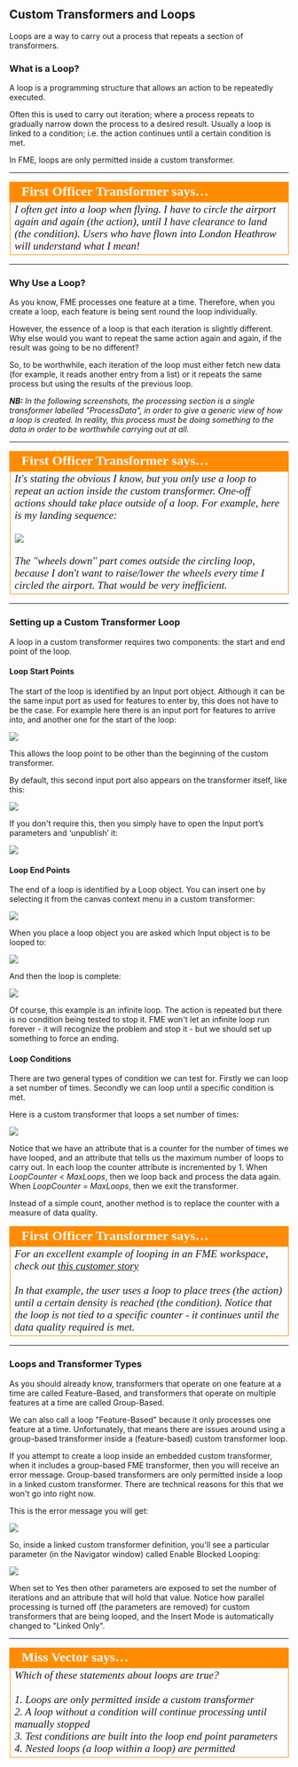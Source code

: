 ## Custom Transformers and Loops ##

Loops are a way to carry out a process that repeats a section of transformers.

### What is a Loop? ###

A loop is a programming structure that allows an action to be repeatedly executed.

Often this is used to carry out iteration; where a process repeats to gradually narrow down the process to a desired result. Usually a loop is linked to a condition; i.e. the action continues until a certain condition is met.

In FME, loops are only permitted inside a custom transformer.

---

<table style="border-spacing: 0px">
<tr>
<td style="vertical-align:middle;background-color:darkorange;border: 2px solid darkorange">
<i class="fa fa-quote-left fa-lg fa-pull-left fa-fw" style="color:white;padding-right: 12px;vertical-align:text-top"></i>
<span style="color:white;font-size:x-large;font-weight: bold;font-family:serif">First Officer Transformer says…</span>
</td>
</tr>

<tr>
<td style="border: 1px solid darkorange">
<span style="font-family:serif; font-style:italic; font-size:larger">
I often get into a loop when flying. I have to circle the airport again and again (the action), until I have clearance to land (the condition). Users who have flown into London Heathrow will understand what I mean!
</span>
</td>
</tr>
</table>

---

### Why Use a Loop? ###

As you know, FME processes one feature at a time. Therefore, when you create a loop, each feature is being sent round the loop individually. 

However, the essence of a loop is that each iteration is slightly different. Why else would you want to repeat the same action again and again, if the result was going to be no different?

So, to be worthwhile, each iteration of the loop must either fetch new data (for example, it reads another entry from a list) or it repeats the same process but using the results of the previous loop.

***NB:** In the following screenshots, the processing section is a single transformer labelled "ProcessData", in order to give a generic view of how a loop is created. In reality, this process must be doing something to the data in order to be worthwhile carrying out at all.*


---

<table style="border-spacing: 0px">
<tr>
<td style="vertical-align:middle;background-color:darkorange;border: 2px solid darkorange">
<i class="fa fa-quote-left fa-lg fa-pull-left fa-fw" style="color:white;padding-right: 12px;vertical-align:text-top"></i>
<span style="color:white;font-size:x-large;font-weight: bold;font-family:serif">First Officer Transformer says…</span>
</td>
</tr>

<tr>
<td style="border: 1px solid darkorange">
<span style="font-family:serif; font-style:italic; font-size:larger">
It's stating the obvious I know, but you only use a loop to repeat an action inside the custom transformer. One-off actions should take place outside of a loop. For example, here is my landing sequence:
<br><br><img src="./images/Img3.56.CTFOTransformerLandingProcedure.png">
<br><br>The "wheels down" part comes outside the circling loop, because I don't want to raise/lower the wheels every time I circled the airport. That would be very inefficient.
</span>
</td>
</tr>
</table>

---

### Setting up a Custom Transformer Loop ###

A loop in a custom transformer requires two components: the start and end point of the loop.

#### Loop Start Points ####
The start of the loop is identified by an Input port object. Although it can be the same input port as used for features to enter by, this does not have to be the case. For example here there is an input port for features to arrive into, and another one for the start of the loop:

![](./Images/Img3.50.CTLoopInputPort.png)

This allows the loop point to be other than the beginning of the custom transformer.

By default, this second input port also appears on the transformer itself, like this:

![](./Images/Img3.51.CTLoopInputPortOnCanvas.png)

If you don't require this, then you simply have to open the Input port’s parameters and ‘unpublish’ it:

![](./Images/Img3.52.CTLoopInputPortUnpublish.png)


#### Loop End Points ####

The end of a loop is identified by a Loop object. You can insert one by selecting it from the canvas context menu in a custom transformer:

![](./Images/Img3.53.CTInsertLoop.png)

When you place a loop object you are asked which Input object is to be looped to:

![](./Images/Img3.54.CTInsertLoopSelectInput.png)

And then the loop is complete:

![](./Images/Img3.55.CTCompletedLoop.png)

Of course, this example is an infinite loop. The action is repeated but there is no condition being tested to stop it. FME won't let an infinite loop run forever - it will recognize the problem and stop it - but we should set up something to force an ending. 


#### Loop Conditions ####

There are two general types of condition we can test for. Firstly we can loop a set number of times. Secondly we can loop until a specific condition is met.

Here is a custom transformer that loops a set number of times:

![](./Images/Img3.57.CTLoopCounterCondition.png)

Notice that we have an attribute that is a counter for the number of times we have looped, and an attribute that tells us the maximum number of loops to carry out. In each loop the counter attribute is incremented by 1. When *LoopCounter < MaxLoops*, then we loop back and process the data again. When *LoopCounter = MaxLoops*, then we exit the transformer.

Instead of a simple count, another method is to replace the counter with a measure of data quality.

<table style="border-spacing: 0px">
<tr>
<td style="vertical-align:middle;background-color:darkorange;border: 2px solid darkorange">
<i class="fa fa-quote-left fa-lg fa-pull-left fa-fw" style="color:white;padding-right: 12px;vertical-align:text-top"></i>
<span style="color:white;font-size:x-large;font-weight: bold;font-family:serif">First Officer Transformer says…</span>
</td>
</tr>

<tr>
<td style="border: 1px solid darkorange">
<span style="font-family:serif; font-style:italic; font-size:larger">
For an excellent example of looping in an FME workspace, check out <a href="http://www.fme.ly/LoopExample">this customer story</a>
<br><br>In that example, the user uses a loop to place trees (the action) until a certain density is reached (the condition). Notice that the loop is not tied to a specific counter - it continues until the data quality required is met.
</span>
</td>
</tr>
</table>

---

### Loops and Transformer Types ###

As you should already know, transformers that operate on one feature at a time are called Feature-Based, and transformers that operate on multiple features at a time are called Group-Based.

We can also call a loop "Feature-Based" because it only processes one feature at a time. Unfortunately, that means there are issues around using a group-based transformer inside a (feature-based) custom transformer loop. 

If you attempt to create a loop inside an embedded custom transformer, when it includes a group-based FME transformer, then you will receive an error message. Group-based transformers are only permitted inside a loop in a linked custom transformer. There are technical reasons for this that we won't go into right now.

This is the error message you will get:

![](./Images/Img3.58.CTLoopWithBlockingMessage.png)

So, inside a linked custom transformer definition, you'll see a particular parameter (in the Navigator window) called Enable Blocked Looping:

![](./Images/Img3.59.CTLoopWithBlockingParameter.png)

When set to Yes then other parameters are exposed to set the number of iterations and an attribute that will hold that value. Notice how parallel processing is turned off (the parameters are removed) for custom transformers that are being looped, and the Insert Mode is automatically changed to "Linked Only".

---

<table style="border-spacing: 0px">
<tr>
<td style="vertical-align:middle;background-color:darkorange;border: 2px solid darkorange">
<i class="fa fa-quote-left fa-lg fa-pull-left fa-fw" style="color:white;padding-right: 12px;vertical-align:text-top"></i>
<span style="color:white;font-size:x-large;font-weight: bold;font-family:serif">Miss Vector says…</span>
</td>
</tr>

<tr>
<td style="border: 1px solid darkorange">
<span style="font-family:serif; font-style:italic; font-size:larger">
Which of these statements about loops are true?
<br><br>1. Loops are only permitted inside a custom transformer
<br>2. A loop without a condition will continue processing until manually stopped
<br>3. Test conditions are built into the loop end point parameters
<br>4. Nested loops (a loop within a loop) are permitted
</span>
</td>
</tr>
</table>

